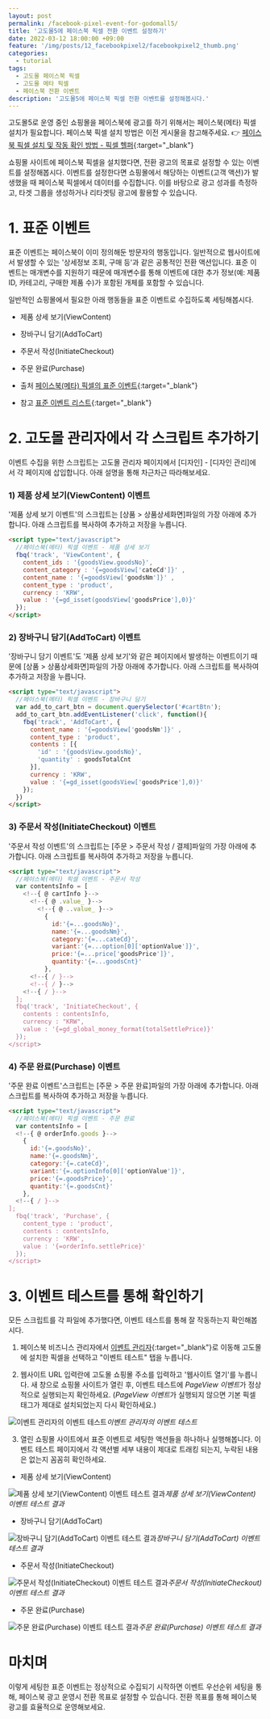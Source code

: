 ```yaml
---
layout: post
permalink: /facebook-pixel-event-for-godomall5/
title: '고도몰5에 페이스북 픽셀 전환 이벤트 설정하기'
date: 2022-03-12 18:00:00 +09:00
feature: '/img/posts/12_facebookpixel2/facebookpixel2_thumb.png'
categories:
  - tutorial
tags:
  - 고도몰 페이스북 픽셀
  - 고도몰 메타 픽셀
  - 페이스북 전환 이벤트
description: '고도몰5에 페이스북 픽셀 전환 이벤트를 설정해봅시다.'
---
```


고도몰5로 운영 중인 쇼핑몰을 페이스북에 광고를 하기 위해서는 페이스북(메타) 픽셀 설치가 필요합니다. 페이스북 픽셀 설치 방법은 이전 게시물을 참고해주세요.
👉 [페이스북 픽셀 설치 및 작동 확인 방법 - 픽셀 헬퍼](https://hard-carry.com/facebook-pixel-connect/){:target="_blank"}

쇼핑몰 사이트에 페이스북 픽셀을 설치했다면, 전환 광고의 목표로 설정할 수 있는 이벤트를 설정해봅시다. 이벤트를 설정한다면 쇼핑몰에서 해당하는 이벤트(고객 액션)가 발생했을 때 페이스북 픽셀에서 데이터를 수집합니다. 이를 바탕으로 광고 성과를 측정하고, 타겟 그룹을 생성하거나 리타겟팅 광고에 활용할 수 있습니다.

# 1. 표준 이벤트
표준 이벤트는 페이스북이 이미 정의해둔 방문자의 행동입니다. 일반적으로 웹사이트에서 발생할 수 있는 '상세정보 조회, 구매 등'과 같은 공통적인 전환 액션입니다. 표준 이벤트는 매개변수를 지원하기 때문에 매개변수를 통해 이벤트에 대한 추가 정보(예: 제품 ID, 카테고리, 구매한 제품 수)가 포함된 개체를 포함할 수 있습니다.

일반적인 쇼핑몰에서 필요한 아래 행동들을 표준 이벤트로 수집하도록 세팅해봅시다.
* 제품 상세 보기(ViewContent)
* 장바구니 담기(AddToCart)
* 주문서 작성(InitiateCheckout)
* 주문 완료(Purchase)

* 출처 [페이스북(메타) 픽셀의 표준 이벤트](https://developers.facebook.com/docs/meta-pixel/implementation/conversion-tracking#standard-events){:target="_blank"}

* 참고 [표준 이벤트 리스트](https://developers.facebook.com/docs/facebook-pixel/reference#standard-events){:target="_blank"}

# 2. 고도몰 관리자에서 각 스크립트 추가하기

이벤트 수집을 위한 스크립트는 고도몰 관리자 페이지에서 [디자인] - [디자인 관리]에서 각 페이지에 삽입합니다. 아래 설명을 통해 차근차근 따라해보세요.

### 1) 제품 상세 보기(ViewContent) 이벤트

'제품 상세 보기 이벤트'의 스크립트는 [상품 > 상품상세화면]파일의 가장 아래에 추가합니다. 아래 스크립트를 복사하여 추가하고 저장을 누릅니다.

```html
<script type="text/javascript">
  //페이스북(메타) 픽셀 이벤트 - 제품 상세 보기
  fbq('track', 'ViewContent', {
    content_ids : '{goodsView.goodsNo}',
    content_category : '{=goodsView['cateCd']}' ,
    content_name : '{=goodsView['goodsNm']}' ,
    content_type : 'product',
    currency : 'KRW',
    value : '{=gd_isset(goodsView['goodsPrice'],0)}'
  });
</script>
```

### 2) 장바구니 담기(AddToCart) 이벤트

'장바구니 담기 이벤트'도 '제품 상세 보기'와 같은 페이지에서 발생하는 이벤트이기 때문에 [상품 > 상품상세화면]파일의 가장 아래에 추가합니다. 아래 스크립트를 복사하여 추가하고 저장을 누릅니다.

```html
<script type="text/javascript">
  //페이스북(메타) 픽셀 이벤트 - 장바구니 담기
  var add_to_cart_btn = document.querySelector('#cartBtn');
  add_to_cart_btn.addEventListener('click', function(){
    fbq('track', 'AddToCart', {
      content_name : '{=goodsView['goodsNm']}' ,
      content_type : 'product',
      contents : [{
        'id' : '{goodsView.goodsNo}',
        'quantity' : goodsTotalCnt
      }],
      currency : 'KRW',
      value : '{=gd_isset(goodsView['goodsPrice'],0)}'
    });
  })
</script>
```

### 3) 주문서 작성(InitiateCheckout) 이벤트

'주문서 작성 이벤트'의 스크립트는 [주문 > 주문서 작성 / 결제]파일의 가장 아래에 추가합니다. 아래 스크립트를 복사하여 추가하고 저장을 누릅니다.

```html
<script type="text/javascript">
  //페이스북(메타) 픽셀 이벤트 - 주문서 작성
  var contentsInfo = [
    <!--{ @ cartInfo }-->
      <!--{ @ .value_ }-->
        <!--{ @ ..value_ }-->
          {
            id:'{=...goodsNo}',
            name:'{=...goodsNm}',
            category:'{=...cateCd}',
            variant:'{=...option[0]['optionValue']}',
            price:'{=...price['goodsPrice']}',
            quantity:'{=...goodsCnt}'
          },
      <!--{ / }-->
      <!--{ / }-->
    <!--{ / }-->
  ];
  fbq('track', 'InitiateCheckout', {
    contents : contentsInfo,
    currency : "KRW",
    value : '{=gd_global_money_format(totalSettlePrice)}'
  });
</script>
```

### 4) 주문 완료(Purchase) 이벤트

'주문 완료 이벤트'스크립트는 [주문 > 주문 완료]파일의 가장 아래에 추가합니다. 아래 스크립트를 복사하여 추가하고 저장을 누릅니다.

```html
<script type="text/javascript">
  //페이스북(메타) 픽셀 이벤트 - 주문 완료
  var contentsInfo = [
  <!--{ @ orderInfo.goods }-->
    {
      id:'{=.goodsNo}',
      name:'{=.goodsNm}',
      category:'{=.cateCd}',
      variant:'{=.optionInfo[0]['optionValue']}',
      price:'{=.goodsPrice}',
      quantity:'{=.goodsCnt}'
    },
  <!--{ / }-->
];
  fbq('track', 'Purchase', {
    content_type : 'product',
    contents : contentsInfo,
    currency : 'KRW',
    value : '{=orderInfo.settlePrice}'
  });
</script>
```

# 3. 이벤트 테스트를 통해 확인하기

모든 스크립트를 각 파일에 추가했다면, 이벤트 테스트를 통해 잘 작동하는지 확인해봅시다.

1. 페이스북 비즈니스 관리자에서 [이벤트 관리자](https://business.facebook.com/events_manager2/list/pixel/){:target="_blank"}로 이동해 고도몰에 설치한 픽셀을 선택하고 "이벤트 테스트" 탭을 누릅니다.

2. 웹사이트 URL 입력란에 고도몰 쇼핑몰 주소를 입력하고 '웹사이트 열기'를 누릅니다. 새 창으로 쇼핑몰 사이트가 열린 후, 이벤트 테스트에 *PageView 이벤트*가 정상적으로 실행되는지 확인하세요. (*PageView 이벤트*가 실행되지 않으면 기본 픽셀 태그가 제대로 설치되었는지 다시 확인하세요.)

![이벤트 관리자의 이벤트 테스트](/img/posts/12_facebookpixel2/eventtest.png)*이벤트 관리자의 이벤트 테스트*

3. 열린 쇼핑몰 사이트에서 표준 이벤트로 세팅한 액션들을 하나하나 실행해봅니다. 이벤트 테스트 페이지에서 각 액션별 세부 내용이 제대로 트래킹 되는지, 누락된 내용은 없는지 꼼꼼히 확인하세요.

* 제품 상세 보기(ViewContent)

![제품 상세 보기(ViewContent) 이벤트 테스트 결과](/img/posts/12_facebookpixel2/viewcontenttest.png)*제품 상세 보기(ViewContent) 이벤트 테스트 결과*

* 장바구니 담기(AddToCart)

![장바구니 담기(AddToCart) 이벤트 테스트 결과](/img/posts/12_facebookpixel2/addtocarttest.png)*장바구니 담기(AddToCart) 이벤트 테스트 결과*

* 주문서 작성(InitiateCheckout)

![주문서 작성(InitiateCheckout) 이벤트 테스트 결과](/img/posts/12_facebookpixel2/initiatecheckouttest.png)*주문서 작성(InitiateCheckout) 이벤트 테스트 결과*

* 주문 완료(Purchase)

![주문 완료(Purchase) 이벤트 테스트 결과](/img/posts/12_facebookpixel2/purchasetest.png)*주문 완료(Purchase) 이벤트 테스트 결과*

# 마치며

이렇게 세팅한 표준 이벤트는 정상적으로 수집되기 시작하면 이벤트 우선순위 세팅을 통해, 페이스북 광고 운영시 전환 목표로 설정할 수 있습니다. 전환 목표를 통해 페이스북 광고를 효율적으로 운영해보세요.
